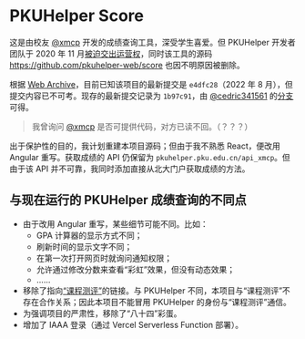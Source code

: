 # PKUHelper Score

这是由校友 [@xmcp](https://github.com/xmcp) 开发的成绩查询工具，深受学生喜爱。但 PKUHelper 开发者团队于 2020 年 11 月[被迫交出运营权](https://pkuhelper-web.github.io/announce_v3.html)，同时该工具的源码 https://github.com/pkuhelper-web/score 也因不明原因被删除。

根据 [Web Archive](https://web.archive.org/web/20201031234921/https://github.com/pkuhelper-web/score)，目前已知该项目的最新提交是 `e4dfc28`（2022 年 8 月），但提交内容已不可考。现存的最新提交记录为 `1b97c91`，由 [@cedric341561](https://github.com/cedric341561) 的[分支](https://github.com/cedric341561/score)可得。

> 我曾询问 [@xmcp](https://github.com/xmcp) 是否可提供代码，对方已读不回。（？？？）

出于保护性的目的，我计划重建本项目源码；但由于我不熟悉 React，便改用 Angular 重写。获取成绩的 API 仍保留为 `pkuhelper.pku.edu.cn/api_xmcp`。但由于该 API 并不可靠，我同时添加直接从北大门户获取成绩的方法。

## 与现在运行的 PKUHelper 成绩查询的不同点

- 由于改用 Angular 重写，某些细节可能不同。比如：
  - GPA 计算器的显示方式不同；
  - 刷新时间的显示文字不同；
  - 在第一次打开网页时就询问通知权限；
  - 允许通过修改分数来查看“彩虹”效果，但没有动态效果；
  - ……
- 移除了指向[“课程测评”](https://courses.pinzhixiaoyuan.com/)的链接。与 PKUHelper 不同，本项目与“课程测评”不存在合作关系；因此本项目不能冒用 PKUHelper 的身份与“课程测评”通信。
- 为强调项目的严肃性，移除了“八十四”彩蛋。
- 增加了 IAAA 登录（通过 Vercel Serverless Function 部署）。
